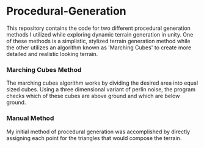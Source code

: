 # Procedural-Generation
This repository contains the code for two different procedural generation methods I utilized while exploring dynamic terrain generation in unity. One of these methods is a simplistic, stylized terrain generation method while the other utilizes an algorithm known as 'Marching Cubes' to create more detailed and realistic looking terrain.

### Marching Cubes Method

The marching cubes algorithm works by dividing the desired area into equal sized cubes. Using a three dimensional variant of perlin noise, the program checks which of these cubes are above ground and which are below ground. 

### Manual Method

My initial method of procedural generation was accomplished by directly assigning each point for the triangles that would compose the terrain. 

###

